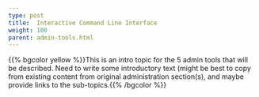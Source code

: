 ```yaml
---
type: post
title:  Interactive Command Line Interface
weight: 100
parent: admin-tools.html
---
```


 
 {{% bgcolor yellow %}}This is an intro topic for the 5 admin tools that will be described. Need to write some introductory text (might be best to copy from existing content from original administration section(s), and maybe provide links to the sub-topics.{{% /bgcolor %}}

